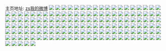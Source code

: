 主页地址: [zs我的微博](https://weibo.com/u/6981214441) 
![](https://wx4.sinaimg.cn/mw2000/007CssMVly1h8y2uzpqhtj30u0140jxm.jpg) 
![](https://wx4.sinaimg.cn/mw2000/007CssMVly1h8y2uzyr0tj30u0140agq.jpg) 
![](https://wx4.sinaimg.cn/mw2000/007CssMVly1h8y2v07ag8j30u01400za.jpg) 
![](https://wx4.sinaimg.cn/mw2000/007CssMVly1h8y2vig7pxj30u0140dlz.jpg) 
![](https://wx4.sinaimg.cn/mw2000/007CssMVly1h8tbvfl5uwj30ku112777.jpg) 
![](https://wx4.sinaimg.cn/mw2000/007CssMVly1h8tbvnkbkej30ku112gpr.jpg) 
![](https://wx4.sinaimg.cn/mw2000/007CssMVly1h8tbvo13s8j30u01hc77e.jpg) 
![](https://wx4.sinaimg.cn/mw2000/007CssMVly1h8ta72wl9kj30ku112n1u.jpg) 
![](https://wx4.sinaimg.cn/mw2000/007CssMVly1h8or0x0cb9j30ku11242q.jpg) 
![](https://wx4.sinaimg.cn/mw2000/007CssMVly1h8or0vnr9hj30ku112wi5.jpg) 
![](https://wx4.sinaimg.cn/mw2000/007CssMVly1h8or13p95ij30ku112afn.jpg) 
![](https://wx4.sinaimg.cn/mw2000/007CssMVly1h8or1a1mqej30ku112q7p.jpg) 
![](https://wx4.sinaimg.cn/mw2000/007CssMVly1h8or1h4plwj30ku112dko.jpg) 
![](https://wx4.sinaimg.cn/mw2000/007CssMVly1h8or1nuve2j30ku112n22.jpg) 
![](https://wx4.sinaimg.cn/mw2000/007CssMVly1h8nn2vktdxj30ku112wi5.jpg) 
![](https://wx4.sinaimg.cn/mw2000/007CssMVly1h8g8wgmz3zj30u01he16r.jpg) 
![](https://wx4.sinaimg.cn/mw2000/007CssMVly1h8g8whmk5xj30u01he7iw.jpg) 
![](https://wx4.sinaimg.cn/mw2000/007CssMVly1h8g8wfhy8bj30u01heh0l.jpg) 
![](https://wx4.sinaimg.cn/mw2000/007CssMVly1h89mmlmfapj30ki0rcwjz.jpg) 
![](https://wx4.sinaimg.cn/mw2000/007CssMVly1h89mmmqif0j327w2yoqv5.jpg) 
![](https://wx4.sinaimg.cn/mw2000/007CssMVly1h89mmnx9egj327w2yonpd.jpg) 
![](https://wx4.sinaimg.cn/mw2000/007CssMVly1h89mmpfp9fj32782yo7wi.jpg) 
![](https://wx4.sinaimg.cn/mw2000/007CssMVly1h89mmsrxtyj31ey1w0e81.jpg) 
![](https://wx4.sinaimg.cn/mw2000/007CssMVly1h89mmv9qn6j31ey1w0b29.jpg) 
![](https://wx4.sinaimg.cn/mw2000/007CssMVly1h89mmxdqpcj31f01w0b29.jpg) 
![](https://wx4.sinaimg.cn/mw2000/007CssMVly1h81ocmzd4gj30u0140gvt.jpg) 
![](https://wx4.sinaimg.cn/mw2000/007CssMVly1h80bkm0q1lj31nw2yoe82.jpg) 
![](https://wx4.sinaimg.cn/mw2000/007CssMVly1h80bkqnxbqj31nw2yokjm.jpg) 
![](https://wx4.sinaimg.cn/mw2000/007CssMVly1h80bkv0xd3j31nw2yonpe.jpg) 
![](https://wx4.sinaimg.cn/mw2000/007CssMVly1h80bl19tmqj31nw2yoqv6.jpg) 
![](https://wx4.sinaimg.cn/mw2000/007CssMVly1h80bl47tp1j31nw2yoqv6.jpg) 
![](https://wx4.sinaimg.cn/mw2000/007CssMVly1h80bl7p4o0j31ey1w0e81.jpg) 
![](https://wx4.sinaimg.cn/mw2000/007CssMVly1h80bl91b7gj31ey1w0b29.jpg) 
![](https://wx4.sinaimg.cn/mw2000/007CssMVly1h7yy22d2rcj30ku112jyg.jpg) 
![](https://wx4.sinaimg.cn/mw2000/007CssMVly1h7yy222sz3j30ku11245i.jpg) 
![](https://wx4.sinaimg.cn/mw2000/007CssMVly1h7yy22njytj30ku1120zq.jpg) 
![](https://wx4.sinaimg.cn/mw2000/007CssMVly1h7yy22xhkkj30ku1120z7.jpg) 
![](https://wx4.sinaimg.cn/mw2000/007CssMVly1h7yy23766yj30ku112ahc.jpg) 
![](https://wx4.sinaimg.cn/mw2000/007CssMVly1h7yy23hycpj30ku1127b0.jpg) 
![](https://wx4.sinaimg.cn/mw2000/007CssMVly1h7yy23xuroj30ku1127c6.jpg) 
![](https://wx4.sinaimg.cn/mw2000/007CssMVly1h7yy24djtaj30ku112dmq.jpg) 
![](https://wx4.sinaimg.cn/mw2000/007CssMVly1h7vvb3cfx6j30u0140jyt.jpg) 
![](https://wx4.sinaimg.cn/mw2000/007CssMVly1h7vv9yxor8j30ku112n1d.jpg) 
![](https://wx4.sinaimg.cn/mw2000/007CssMVly1h7vv9yegzcj31400u0q9n.jpg) 
![](https://wx4.sinaimg.cn/mw2000/007CssMVly1h7vv47ibhbj30u01he14o.jpg) 
![](https://wx4.sinaimg.cn/mw2000/007CssMVly1h7vv48xf83j30u01hgdri.jpg) 
![](https://wx4.sinaimg.cn/mw2000/007CssMVly1h7vv4a4evuj30u01heqfx.jpg) 
![](https://wx4.sinaimg.cn/mw2000/007CssMVly1h7vv408t0aj30u01he7gu.jpg) 
![](https://wx4.sinaimg.cn/mw2000/007CssMVly1h7vv4bb49ij30u01he15q.jpg) 
![](https://wx4.sinaimg.cn/mw2000/007CssMVly1h7vv4ccykmj30u01he7gy.jpg) 
![](https://wx4.sinaimg.cn/mw2000/007CssMVly1h7vv4dg734j30u01hedse.jpg) 
![](https://wx4.sinaimg.cn/mw2000/007CssMVly1h7vv4eu076j30u01hewqa.jpg) 
![](https://wx4.sinaimg.cn/mw2000/007CssMVly1h7vv4fylk2j30u01hg7er.jpg) 
![](https://wx4.sinaimg.cn/mw2000/007CssMVly1h7vv4gyey3j30u01hg13j.jpg) 
![](https://wx4.sinaimg.cn/mw2000/007CssMVly1h7vv6xhqslj30u01hctj8.jpg) 
![](https://wx4.sinaimg.cn/mw2000/007CssMVly1h7vv4irx8qj30u01hethc.jpg) 
![](https://wx4.sinaimg.cn/mw2000/007CssMVly1h7ulh1bp6dj30u0140gyr.jpg) 
![](https://wx4.sinaimg.cn/mw2000/007CssMVly1h7ulh1j4zjj30u01407h1.jpg) 
![](https://wx4.sinaimg.cn/mw2000/007CssMVly1h7ulh3697rj31ey1w0kjl.jpg) 
![](https://wx4.sinaimg.cn/mw2000/007CssMVly1h7ulgzfk8bj30ic0ogadj.jpg) 
![](https://wx4.sinaimg.cn/mw2000/007CssMVly1h7qqwltbe2j30ku112do0.jpg) 
![](https://wx4.sinaimg.cn/mw2000/007CssMVly1h7nlml75srj30ll0ss76u.jpg) 
![](https://wx4.sinaimg.cn/mw2000/007CssMVly1h7nlmnu7idj30u0140460.jpg) 
![](https://wx4.sinaimg.cn/mw2000/007CssMVly1h7nlmoig3gj30u0140gsg.jpg) 
![](https://wx4.sinaimg.cn/mw2000/007CssMVly1h7nlmpe9kzj30u0140tg8.jpg) 
![](https://wx4.sinaimg.cn/mw2000/007CssMVly1h7nlmqfatyj30u0140wlz.jpg) 
![](https://wx4.sinaimg.cn/mw2000/007CssMVly1h7nlmrbpo4j30u0140tfq.jpg) 
![](https://wx4.sinaimg.cn/mw2000/007CssMVly1h7ghbhtojsj30ku112dio.jpg) 
![](https://wx4.sinaimg.cn/mw2000/007CssMVly1h7ghbieiv9j30ku112mz4.jpg) 
![](https://wx4.sinaimg.cn/mw2000/007CssMVly1h7dzpg9calj30u0141dnd.jpg) 
![](https://wx4.sinaimg.cn/mw2000/007CssMVly1h7dzpbwe99j30ku0rsabj.jpg) 
![](https://wx4.sinaimg.cn/mw2000/007CssMVly1h7dzpewy5tj30u0140477.jpg) 
![](https://wx4.sinaimg.cn/mw2000/007CssMVly1h7dzpfef01j30u014078y.jpg) 
![](https://wx4.sinaimg.cn/mw2000/007CssMVly1h7dzpftehpj30u0140gr3.jpg) 
![](https://wx4.sinaimg.cn/mw2000/007CssMVly1h7dzpgssd0j30u0142q67.jpg) 
![](https://wx4.sinaimg.cn/mw2000/007CssMVly1h7dzphdmzhj30u0142gwv.jpg) 
![](https://wx4.sinaimg.cn/mw2000/007CssMVly1h7dzphqa79j30u0140wjl.jpg) 
![](https://wx4.sinaimg.cn/mw2000/007CssMVly1h78qag7udtj30u01hfdo0.jpg) 
![](https://wx4.sinaimg.cn/mw2000/007CssMVly1h78qago2g9j30ku112aau.jpg) 
![](https://wx4.sinaimg.cn/mw2000/007CssMVly1h78qahbzhzj31410u0wk4.jpg) 
![](https://wx4.sinaimg.cn/mw2000/007CssMVly1h78qak27ygj30u0140my5.jpg) 
![](https://wx4.sinaimg.cn/mw2000/007CssMVly1h78qake0zgj30ku0fmjrt.jpg) 
![](https://wx4.sinaimg.cn/mw2000/007CssMVly1h78qal0tq6j30u0142mzh.jpg) 
![](https://wx4.sinaimg.cn/mw2000/007CssMVly1h78qalpkp4j30u014210x.jpg) 
![](https://wx4.sinaimg.cn/mw2000/007CssMVly1h78qam6ygnj30u0142tec.jpg) 
![](https://wx4.sinaimg.cn/mw2000/007CssMVly1h71ugi02ykj30u014010v.jpg) 
![](https://wx4.sinaimg.cn/mw2000/007CssMVly1h71uei8hcyj30u014276b.jpg) 
![](https://wx4.sinaimg.cn/mw2000/007CssMVly1h71ugg4zlhj30u01400vq.jpg) 
![](https://wx4.sinaimg.cn/mw2000/007CssMVly1h71ugij61aj31400u0djo.jpg) 
![](https://wx4.sinaimg.cn/mw2000/007CssMVly1h5ti7u4xm3j30kb0sgtc3.jpg) 
![](https://wx4.sinaimg.cn/mw2000/007CssMVly1h5ti7uhlq0j30u01400xc.jpg) 
![](https://wx4.sinaimg.cn/mw2000/007CssMVly1h5ti81505dj32dc35s7wk.jpg) 
![](https://wx4.sinaimg.cn/mw2000/007CssMVly1h5ti83tahlj31s035skjm.jpg) 
![](https://wx4.sinaimg.cn/mw2000/007CssMVly1h5ti8a05c2j31ho1zkx6p.jpg) 
![](https://wx4.sinaimg.cn/mw2000/007CssMVly1h5ti84yrtrj314i1hrqjt.jpg) 
![](https://wx4.sinaimg.cn/mw2000/007CssMVly1h5ti8dpbdkj31dd1tt1ky.jpg) 
![](https://wx4.sinaimg.cn/mw2000/007CssMVly1h5ti8gr7ukj31o02yoe82.jpg) 
![](https://wx4.sinaimg.cn/mw2000/007CssMVly1h5tl3mqljfj32c0340qv5.jpg) 
![](https://wx4.sinaimg.cn/mw2000/007CssMVly1h5dmn70b5sj30u01hcgvv.jpg) 
![](https://wx4.sinaimg.cn/mw2000/007CssMVly1h4rmvp597xj30n01dsgtf.jpg) 
![](https://wx4.sinaimg.cn/mw2000/007CssMVly1h4rmvtzrd1j32yo280kjn.jpg) 
![](https://wx4.sinaimg.cn/mw2000/007CssMVly1h4rmvujploj30mi0u0af7.jpg) 
![](https://wx4.sinaimg.cn/mw2000/007CssMVly1h4rmvv60tyj31400u07f8.jpg) 
![](https://wx4.sinaimg.cn/mw2000/007CssMVly1h4rmvvnlldj31420u0dms.jpg) 
![](https://wx4.sinaimg.cn/mw2000/007CssMVly1h4rmvwgrmgj30u0140k5d.jpg) 
![](https://wx4.sinaimg.cn/mw2000/007CssMVly1h4rmvwxtcej30mi0u0jxw.jpg) 
![](https://wx4.sinaimg.cn/mw2000/007CssMVly1h4rmy4pv34j30mi0u0tjs.jpg) 
![](https://wx4.sinaimg.cn/mw2000/007CssMVly1h4rmvxnpu3j30mi0u0wm9.jpg) 
![](https://wx4.sinaimg.cn/mw2000/007CssMVly1h4rmvyhydtj31400u0tau.jpg) 
![](https://wx4.sinaimg.cn/mw2000/007CssMVly1h4rmvyw30uj31400u0goy.jpg) 
![](https://wx4.sinaimg.cn/mw2000/007CssMVly1h4rmvzsbctj31620u27dt.jpg) 
![](https://wx4.sinaimg.cn/mw2000/007CssMVly1h4rmw68nxkj32c0340x6p.jpg) 
![](https://wx4.sinaimg.cn/mw2000/007CssMVly1h4rmw7h2wuj33402c0qv5.jpg) 
![](https://wx4.sinaimg.cn/mw2000/007CssMVly1h4rmy5ir6tj313u0tu49p.jpg) 
![](https://wx4.sinaimg.cn/mw2000/007CssMVly1h34na2lrl9j31051ry7wh.jpg) 
![](https://wx4.sinaimg.cn/mw2000/007CssMVly1h34na1ua44j311z1v7hdt.jpg) 
![](https://wx4.sinaimg.cn/mw2000/007CssMVly1h2yg9l2f5aj30n014w46d.jpg) 
![](https://wx4.sinaimg.cn/mw2000/007CssMVly1h2yg9lfup5j30n014waiu.jpg) 
![](https://wx4.sinaimg.cn/mw2000/007CssMVly1h2yg9m286qj31ei1ei4qp.jpg) 
![](https://wx4.sinaimg.cn/mw2000/007CssMVly1h1fiq2et1kj30u01hc465.jpg) 
![](https://wx4.sinaimg.cn/mw2000/007CssMVly1h1fiq31fkgj30u01hcdmw.jpg) 
![](https://wx4.sinaimg.cn/mw2000/007CssMVly1h1fiq44zbdj30u01hcwm6.jpg) 
![](https://wx4.sinaimg.cn/mw2000/007CssMVly1h1fiq5bzj4j30u01hck19.jpg) 
![](https://wx4.sinaimg.cn/mw2000/007CssMVly1h1fiq6z2mtj30u01hc141.jpg) 
![](https://wx4.sinaimg.cn/mw2000/007CssMVly1h1dsf2nn2kj30tm0m8q79.jpg) 
![](https://wx4.sinaimg.cn/mw2000/007CssMVly1h1dshsmn4rj30s10ixaen.jpg) 
![](https://wx4.sinaimg.cn/mw2000/007CssMVly1h1dsf3okwkj30m80m876k.jpg) 
![](https://wx4.sinaimg.cn/mw2000/007CssMVly1h1dshaev1bj31400u0gtr.jpg) 
![](https://wx4.sinaimg.cn/mw2000/007CssMVly1h1dsf4x3ejj30u0140n2g.jpg) 
![](https://wx4.sinaimg.cn/mw2000/007CssMVly1h1dsf1ey2fj30hs0no78j.jpg) 
![](https://wx4.sinaimg.cn/mw2000/007CssMVly1h1dsh952h8j30hs0vkguu.jpg) 
![](https://wx4.sinaimg.cn/mw2000/007CssMVly1h1dsf5pk8pj30hs0nojuo.jpg) 
![](https://wx4.sinaimg.cn/mw2000/007CssMVly1h1ds8fwbgtj31400u00zr.jpg) 
![](https://wx4.sinaimg.cn/mw2000/007CssMVly1h1ds8gftmlj30u01400y5.jpg) 
![](https://wx4.sinaimg.cn/mw2000/007CssMVly1h1ds8gv0lqj30u0140qb1.jpg) 
![](https://wx4.sinaimg.cn/mw2000/007CssMVly1h1ds8hfwc5j30u00u0n3p.jpg) 
![](https://wx4.sinaimg.cn/mw2000/007CssMVly1h1ds8hs9xoj31400u0dmb.jpg) 
![](https://wx4.sinaimg.cn/mw2000/007CssMVly1h1dsb3ioqyj30u0140wrh.jpg) 
![](https://wx4.sinaimg.cn/mw2000/007CssMVly1h1ds8i1v60j30u01407dn.jpg) 
![](https://wx4.sinaimg.cn/mw2000/007CssMVly1h1ds8k1uabj31400u0gx9.jpg) 
![](https://wx4.sinaimg.cn/mw2000/007CssMVly1h1ds8kavzsj30m80tmtbl.jpg) 
![](https://wx4.sinaimg.cn/mw2000/007CssMVly1h1ds8kof3yj30hs0nojua.jpg) 
![](https://wx4.sinaimg.cn/mw2000/007CssMVly1h1ds8kz702j30no0hsafx.jpg) 
![](https://wx4.sinaimg.cn/mw2000/007CssMVly1h1ds8l72vxj30m80m8wgn.jpg) 
![](https://wx4.sinaimg.cn/mw2000/007CssMVly1h1ds8le56pj30m80m80up.jpg) 
![](https://wx4.sinaimg.cn/mw2000/007CssMVly1gx1nokjaw9j31o0280e82.jpg) 
![](https://wx4.sinaimg.cn/mw2000/007CssMVly1gx1nos42dfj31o0280npe.jpg) 
![](https://wx4.sinaimg.cn/mw2000/007CssMVly1gx1noyc5v1j31o0280hdu.jpg) 
